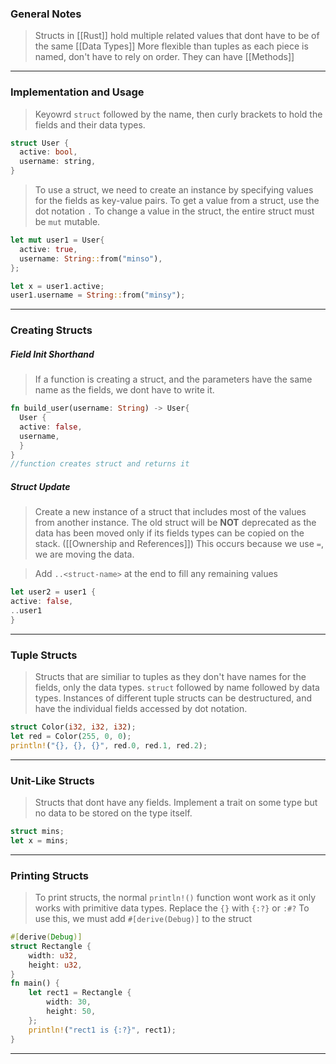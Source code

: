 
### General Notes

> Structs in [[Rust]] hold multiple related values that dont have to be of the same [[Data Types]]
> More flexible than tuples as each piece is named, don't have to rely on order.
> They can have [[Methods]]

---

### Implementation and Usage

> Keyowrd `struct` followed by the name, then curly brackets to hold the fields and their data types.

```Rust
struct User {
  active: bool,
  username: string,
}
```

> To use a struct, we need to create an instance by specifying values for the fields as key-value pairs.
> To get a value from a struct, use the dot notation `.`
> To change a value in the struct, the entire struct must be `mut` mutable.

```Rust
let mut user1 = User{
  active: true,
  username: String::from("minso"),
};

let x = user1.active;
user1.username = String::from("minsy");
```

---

### Creating Structs

##### Field Init Shorthand
> If a function is creating a struct, and the parameters have the same name as the fields, we dont have to write it.
```Rust
fn build_user(username: String) -> User{
  User {
  active: false,
  username,
  }
}
//function creates struct and returns it
```

##### Struct Update
> Create a new instance of a struct that includes most of the values from another instance.
> The old struct will be **NOT** deprecated as the data has been moved only if its fields types can be copied on the stack.  ([[Ownership and References]])
> This occurs because we use `=`, we are moving the data.

>Add `..<struct-name>` at the end to fill any remaining values
```Rust
let user2 = user1 {
active: false,
..user1
}
```

---

### Tuple Structs

> Structs that are similiar to tuples as they don't have names for the fields, only the data types.
> `struct` followed by name followed by data types.
> Instances of different tuple structs can be destructured, and have the individual fields accessed by dot notation.

```Rust
struct Color(i32, i32, i32);
let red = Color(255, 0, 0);
println!("{}, {}, {}", red.0, red.1, red.2);
```

---

### Unit-Like Structs

> Structs that dont have any fields.
> Implement a trait on some type but no data to be stored on the type itself.
```Rust
struct mins;
let x = mins;
```

---

### Printing Structs

> To print structs, the normal `println!()` function wont work as it only works with primitive data types.
> Replace the `{}` with `{:?}` or `:#?`
> To use this, we must add `#[derive(Debug)]` to the struct

```Rust
#[derive(Debug)]
struct Rectangle {
    width: u32,
    height: u32,
}
fn main() {
    let rect1 = Rectangle {
        width: 30,
        height: 50,
    };
    println!("rect1 is {:?}", rect1);
}

```

---
